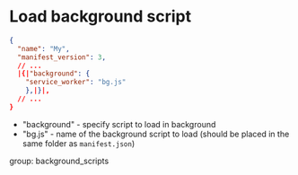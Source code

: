# Load background script

```json
{
  "name": "My",
  "manifest_version": 3,
  // ...
  |{|"background": {
  	"service_worker": "bg.js"
	},|}|,
  // ...
}
```

- "background" - specify script to load in background
- "bg.js" - name of the background script to load (should be placed in the same folder as `manifest.json`)

group: background_scripts
